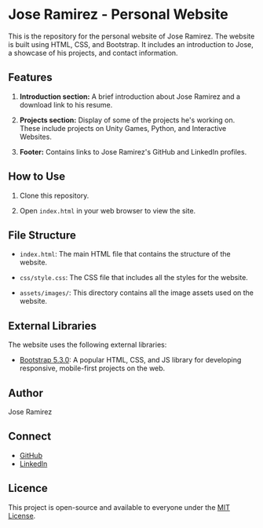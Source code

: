 # Jose Ramirez - Personal Website

This is the repository for the personal website of Jose Ramirez. The website is built using HTML, CSS, and Bootstrap. It includes an introduction to Jose, a showcase of his projects, and contact information.

## Features

1. **Introduction section:** A brief introduction about Jose Ramirez and a download link to his resume.

2. **Projects section:** Display of some of the projects he's working on. These include projects on Unity Games, Python, and Interactive Websites.

3. **Footer:** Contains links to Jose Ramirez's GitHub and LinkedIn profiles.

## How to Use

1. Clone this repository.

2. Open `index.html` in your web browser to view the site.

## File Structure

- `index.html`: The main HTML file that contains the structure of the website.

- `css/style.css`: The CSS file that includes all the styles for the website.

- `assets/images/`: This directory contains all the image assets used on the website.

## External Libraries

The website uses the following external libraries:

- [Bootstrap 5.3.0](https://getbootstrap.com/docs/5.3/getting-started/introduction/): A popular HTML, CSS, and JS library for developing responsive, mobile-first projects on the web.

## Author

Jose Ramirez

## Connect

- [GitHub](https://github.com/nowaymyname27)
- [LinkedIn](www.linkedin.com/in/jose-ramirez-63917b282)

## Licence

This project is open-source and available to everyone under the [MIT License](https://opensource.org/licenses/MIT).

